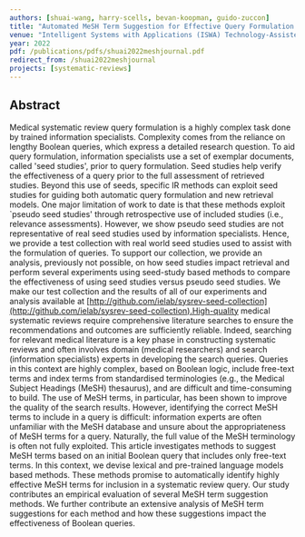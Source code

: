 ```yaml
---
authors: [shuai-wang, harry-scells, bevan-koopman, guido-zuccon]
title: "Automated MeSH Term Suggestion for Effective Query Formulation in Systematic Reviews Literature Search"
venue: "Intelligent Systems with Applications (ISWA) Technology-Assisted Review Systems Special Issue"
year: 2022
pdf: /publications/pdfs/shuai2022meshjournal.pdf
redirect_from: /shuai2022meshjournal
projects: [systematic-reviews]
---
```


## Abstract
Medical systematic review query formulation is a highly complex task done by trained information specialists. Complexity comes from the reliance on lengthy Boolean queries, which express a detailed research question. To aid query formulation, information specialists use a set of exemplar documents, called 'seed studies', prior to query formulation. Seed studies help verify the effectiveness of a query prior to the full assessment of retrieved studies. Beyond this use of seeds, specific IR methods can exploit seed studies for guiding both automatic query formulation and new retrieval models. One major limitation of work to date is that these methods exploit `pseudo seed studies' through retrospective use of included studies (i.e., relevance assessments). However, we show pseudo seed studies are not representative of real seed studies used by information specialists. Hence, we provide a test collection with real world seed studies used to assist with the formulation of queries. To support our collection, we provide an analysis, previously not possible, on how seed studies impact retrieval and perform several experiments using seed-study based methods to compare the effectiveness of using seed studies versus pseudo seed studies. We make our test collection and the results of all of our experiments and analysis available at [http://github.com/ielab/sysrev-seed-collection](http://github.com/ielab/sysrev-seed-collection).High-quality medical systematic reviews require comprehensive literature searches to ensure the recommendations and outcomes are sufficiently reliable. Indeed, searching for relevant medical literature is a key phase in constructing systematic reviews and often involves domain (medical researchers) and search (information specialists) experts in developing the search queries. Queries in this context are highly complex, based on Boolean logic, include free-text terms and index terms from standardised terminologies (e.g., the Medical Subject Headings (MeSH) thesaurus), and are difficult and time-consuming to build. The use of MeSH terms, in particular, has been shown to improve the quality of the search results. However, identifying the correct MeSH terms to include in a query is difficult: information experts are often unfamiliar with the MeSH database and unsure about the appropriateness of MeSH terms for a query. Naturally, the full value of the MeSH terminology is often not fully exploited.
This article investigates methods to suggest MeSH terms based on an initial Boolean query that includes only free-text terms. In this context, we devise lexical and pre-trained language models based methods. These methods promise to automatically identify highly effective MeSH terms for inclusion in a systematic review query. Our study contributes an empirical evaluation of several MeSH term suggestion methods. We further contribute an extensive analysis of MeSH term suggestions for each method and how these suggestions impact the effectiveness of Boolean queries.